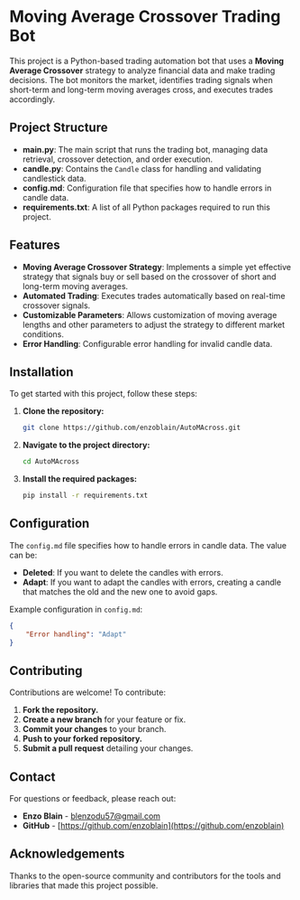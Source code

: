 # Moving Average Crossover Trading Bot

This project is a Python-based trading automation bot that uses a **Moving Average Crossover** strategy to analyze financial data and make trading decisions. The bot monitors the market, identifies trading signals when short-term and long-term moving averages cross, and executes trades accordingly.

## Project Structure

- **main.py**: The main script that runs the trading bot, managing data retrieval, crossover detection, and order execution.
- **candle.py**: Contains the `Candle` class for handling and validating candlestick data.
- **config.md**: Configuration file that specifies how to handle errors in candle data.
- **requirements.txt**: A list of all Python packages required to run this project.

## Features

- **Moving Average Crossover Strategy**: Implements a simple yet effective strategy that signals buy or sell based on the crossover of short and long-term moving averages.
- **Automated Trading**: Executes trades automatically based on real-time crossover signals.
- **Customizable Parameters**: Allows customization of moving average lengths and other parameters to adjust the strategy to different market conditions.
- **Error Handling**: Configurable error handling for invalid candle data.

## Installation

To get started with this project, follow these steps:

1. **Clone the repository:**
   ```bash
   git clone https://github.com/enzoblain/AutoMAcross.git
   ```

2. **Navigate to the project directory:**
   ```bash
   cd AutoMAcross
   ```

3. **Install the required packages:**
   ```bash
   pip install -r requirements.txt
   ```

## Configuration

The `config.md` file specifies how to handle errors in candle data. The value can be:

- **Deleted**: If you want to delete the candles with errors.
- **Adapt**: If you want to adapt the candles with errors, creating a candle that matches the old and the new one to avoid gaps.

Example configuration in `config.md`:
```json
{
    "Error handling": "Adapt"
}
```

## Contributing

Contributions are welcome! To contribute:

1. **Fork the repository.**
2. **Create a new branch** for your feature or fix.
3. **Commit your changes** to your branch.
4. **Push to your forked repository.**
5. **Submit a pull request** detailing your changes.

## Contact

For questions or feedback, please reach out:

- **Enzo Blain** - [blenzodu57@gmail.com](mailto:blenzodu57@gmail.com)
- **GitHub** - [https://github.com/enzoblain](https://github.com/enzoblain)

## Acknowledgements

Thanks to the open-source community and contributors for the tools and libraries that made this project possible.